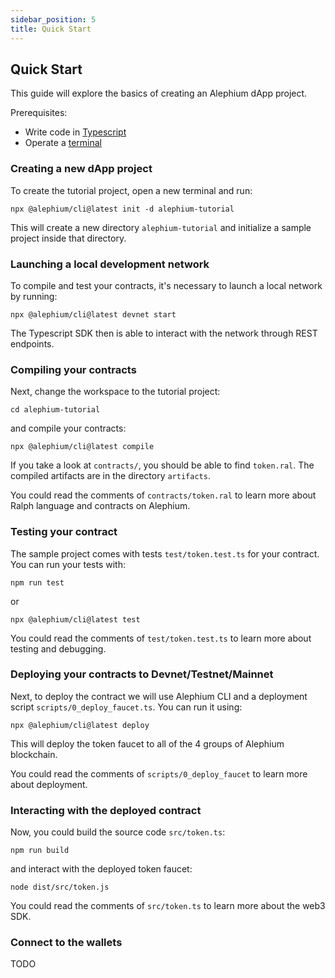 ```yaml
---
sidebar_position: 5
title: Quick Start
---
```


## Quick Start

This guide will explore the basics of creating an Alephium dApp project.

Prerequisites:

- Write code in [Typescript](https://www.typescriptlang.org/docs/handbook/typescript-in-5-minutes.html)
- Operate a [terminal](https://en.wikipedia.org/wiki/Terminal_emulator)

### Creating a new dApp project

To create the tutorial project, open a new terminal and run:

```
npx @alephium/cli@latest init -d alephium-tutorial
```

This will create a new directory `alephium-tutorial` and initialize a sample project inside that directory.

### Launching a local development network

To compile and test your contracts, it's necessary to launch a local network by running:

```
npx @alephium/cli@latest devnet start
```

The Typescript SDK then is able to interact with the network through REST endpoints.

### Compiling your contracts

Next, change the workspace to the tutorial project:

```
cd alephium-tutorial
```

and compile your contracts:

```
npx @alephium/cli@latest compile
```

If you take a look at `contracts/`, you should be able to find `token.ral`. The compiled artifacts are in the directory `artifacts`.

You could read the comments of `contracts/token.ral` to learn more about Ralph language and contracts on Alephium.


### Testing your contract

The sample project comes with tests `test/token.test.ts` for your contract. You can run your tests with:

```
npm run test
```

or

```
npx @alephium/cli@latest test
```

You could read the comments of `test/token.test.ts` to learn more about testing and debugging.

### Deploying your contracts to Devnet/Testnet/Mainnet

Next, to deploy the contract we will use Alephium CLI and a deployment script `scripts/0_deploy_faucet.ts`. You can run it using:

```
npx @alephium/cli@latest deploy
```

This will deploy the token faucet to all of the 4 groups of Alephium blockchain.

You could read the comments of `scripts/0_deploy_faucet` to learn more about deployment.

### Interacting with the deployed contract

Now, you could build the source code `src/token.ts`:

```
npm run build
```

and interact with the deployed token faucet:

```
node dist/src/token.js
```

You could read the comments of `src/token.ts` to learn more about the web3 SDK.

### Connect to the wallets

TODO
